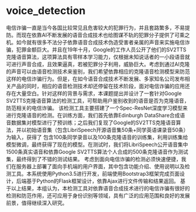 # voice_detection
   电信诈骗一直是当今各国比较常见且危害较大的犯罪行为，并且套路繁多，不易提防。而现在依靠AI不断发展的语音合成技术也给图谋不轨的犯罪分子提供了可乘之机。如今就有很多不法分子依靠语音合成技术伪造受害者亲属的声音来实施电信诈骗，犯罪金额巨大。并且在19年十月，Google的工作人员公开了他们的SV2TTS克隆语音算法，这项算法具有零样本学习能力，仅根据未知说话者的一小段语音就可进行声音合成，且效果逼真，若被犯罪分子利用，威胁巨大。考虑到通过AI克隆的声音可以由语音检测技术来鉴别，我们希望依靠相应的克隆语音检测模型来防范这样的电信诈骗行为。但是，在如今语音合成技术不断发展、多家知名公司发布相关产品的同时，相应的语音检测技术却还停留在技术阶段，面对电信诈骗的应用还存在大量空白。针对这样的背景与需求，本课题提出并设计了一套针对Google SV2TTS克隆语音算法的检测工具，可帮助用户鉴别收到的语音是否为克隆语音，防范相关的电信诈骗。
   该检测工具主要搭建了一个Spec-ResNet深度学习模型来进行克隆语音的检测。在训练方面，我们首先依靠Edinburgh DataShare合成语音数据集对模型进行了预训练；之后我们复现了Google的SV2TTS克隆语音算法，并以初始语音集（包含LibriSpeech开源语音集50条+同学英语课录音50条）为输入，获得了
包含100条同学录音以及100条克隆语音的训练集，利用训练集给模型微调，最终获得了现在的模型。在测试时，我们将LibriSpeech公开语音集中1500条真实语音和依靠Google SV2TTS算法个人合成的500条克隆语音作为测试集，最终得到了不错的测试结果。
   考虑到面向电信诈骗的检测必须快速便捷，我们在服务器上部署了面向手机端的用户界面，其中包含功能介绍、使用说明以及检测工具。本系统使用Python3.5进行开发，前端使用Bootstrap3框架完成页面设计，后端基于Python的Flask框架设计，依靠Ajax进行文件传输和结果返回。
   基于以上结果，本组认为，本检测工具对依靠语音合成技术进行的电信诈骗有很好的检测和防范作用，还可应用于身份识别等领域，具有广泛的应用范围和良好的发展前景，值得继续深入研究。

